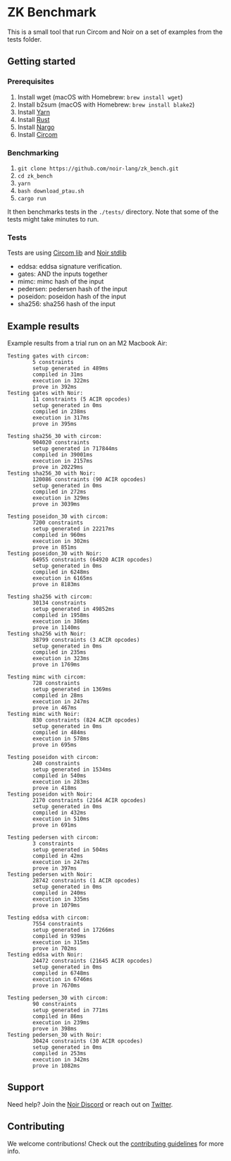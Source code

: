 # ZK Benchmark

This is a small tool that run Circom and Noir on a set of examples from the tests folder.



## Getting started

### Prerequisites

1. Install wget (macOS with Homebrew: `brew install wget`)
2. Install b2sum (macOS with Homebrew: `brew install blake2`)
3. Install [Yarn](https://classic.yarnpkg.com/lang/en/docs/install/)
4. Install [Rust](https://www.rust-lang.org/tools/install)
5. Install [Nargo](https://noir-lang.org/docs/getting_started/installation/)
6. Install [Circom](https://docs.circom.io/getting-started/installation/#installing-circom)

### Benchmarking

1. `git clone https://github.com/noir-lang/zk_bench.git`
2. `cd zk_bench`
3. `yarn`
4. `bash download_ptau.sh`
5. `cargo run`

It then benchmarks tests in the `./tests/` directory. Note that some of the tests might take minutes to run.

### Tests

Tests are using [Circom lib](https://github.com/iden3/circomlib/) and [Noir stdlib](https://github.com/noir-lang/noir/tree/master/noir_stdlib)

- eddsa: eddsa signature verification.
- gates: AND the inputs together
- mimc: mimc hash of the input
- pedersen: pedersen hash of the input
- poseidon: poseidon hash of the input
- sha256: sha256 hash of the input



## Example results

Example results from a trial run on an M2 Macbook Air:

```
Testing gates with circom:
        5 constraints
        setup generated in 489ms
        compiled in 31ms
        execution in 322ms
        prove in 392ms
Testing gates with Noir:
        11 constraints (5 ACIR opcodes)
        setup generated in 0ms
        compiled in 238ms
        execution in 317ms
        prove in 395ms
```

```
Testing sha256_30 with circom:
        904020 constraints
        setup generated in 717844ms
        compiled in 39001ms
        execution in 2157ms
        prove in 20229ms
Testing sha256_30 with Noir:
        120086 constraints (90 ACIR opcodes)
        setup generated in 0ms
        compiled in 272ms
        execution in 329ms
        prove in 3039ms
```

```
Testing poseidon_30 with circom:
        7200 constraints
        setup generated in 22217ms
        compiled in 960ms
        execution in 302ms
        prove in 851ms
Testing poseidon_30 with Noir:
        64955 constraints (64920 ACIR opcodes)
        setup generated in 0ms
        compiled in 6248ms
        execution in 6165ms
        prove in 8183ms
```

```
Testing sha256 with circom:
        30134 constraints
        setup generated in 49852ms
        compiled in 1958ms
        execution in 386ms
        prove in 1140ms
Testing sha256 with Noir:
        38799 constraints (3 ACIR opcodes)
        setup generated in 0ms
        compiled in 235ms
        execution in 323ms
        prove in 1769ms
```

```
Testing mimc with circom:
        728 constraints
        setup generated in 1369ms
        compiled in 28ms
        execution in 247ms
        prove in 467ms
Testing mimc with Noir:
        830 constraints (824 ACIR opcodes)
        setup generated in 0ms
        compiled in 484ms
        execution in 578ms
        prove in 695ms
```

```
Testing poseidon with circom:
        240 constraints
        setup generated in 1534ms
        compiled in 540ms
        execution in 283ms
        prove in 418ms
Testing poseidon with Noir:
        2170 constraints (2164 ACIR opcodes)
        setup generated in 0ms
        compiled in 432ms
        execution in 510ms
        prove in 691ms
```

```
Testing pedersen with circom:
        3 constraints
        setup generated in 504ms
        compiled in 42ms
        execution in 247ms
        prove in 397ms
Testing pedersen with Noir:
        28742 constraints (1 ACIR opcodes)
        setup generated in 0ms
        compiled in 240ms
        execution in 335ms
        prove in 1079ms
```

```
Testing eddsa with circom:
        7554 constraints
        setup generated in 17266ms
        compiled in 939ms
        execution in 315ms
        prove in 702ms
Testing eddsa with Noir:
        24472 constraints (21645 ACIR opcodes)
        setup generated in 0ms
        compiled in 6748ms
        execution in 6746ms
        prove in 7670ms
```

```
Testing pedersen_30 with circom:
        90 constraints
        setup generated in 771ms
        compiled in 86ms
        execution in 239ms
        prove in 398ms
Testing pedersen_30 with Noir:
        30424 constraints (30 ACIR opcodes)
        setup generated in 0ms
        compiled in 253ms
        execution in 342ms
        prove in 1082ms
```



## Support

Need help? Join the [Noir Discord](https://discord.gg/JtqzkdeQ6G) or reach out on [Twitter](https://twitter.com/NoirLang).

## Contributing

We welcome contributions! Check out the [contributing guidelines](./CONTRIBUTING.md) for more info.
